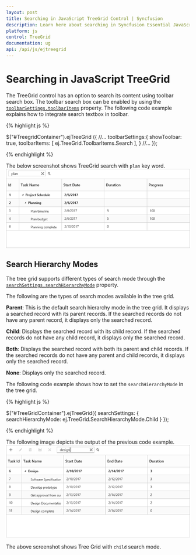 ```yaml
---
layout: post
title: Searching in JavaScript TreeGrid Control | Syncfusion 
description: Learn here about searching in Syncfusion Essential JavaScript TreeGrid control, its elements, and more.
platform: js
control: TreeGrid
documentation: ug
api: /api/js/ejtreegrid
---
```


# Searching in JavaScript TreeGrid

The TreeGrid control has an option to search its content using toolbar search box. The toolbar search box can be enabled by using the [`toolbarSettings.toolbarItems`](/api/js/ejtreegrid#members:toolbarsettings-toolbaritems) property. The following code example explains how to integrate search textbox in toolbar.

{% highlight js %}

$("#TreegridContainer").ejTreeGrid ({
    //...
    toolbarSettings:{
        showToolbar: true,
        toolbarItems:  [ ej.TreeGrid.ToolbarItems.Search ],
    }
    //...
});

{% endhighlight %}

The below screenshot shows TreeGrid search with `plan` key word.
![](/js/TreeGrid/Searching_images/Searching_img1.png)

## Search Hierarchy Modes

The tree grid supports different types of search mode through the [`searchSettings.searchHierarchyMode`](/api/js/ejtreegrid#members:searchsettings-searchhierarchymode) property.

The following are the types of search modes available in the tree grid.

**Parent**: This is the default search hierarchy mode in the tree grid. It displays a searched record with its parent records. If the searched records do not have any parent record, it displays only the searched record.

**Child**: Displays the searched record with its child record. If the searched records do not have any child record, it displays only the searched record.

**Both**: Displays the searched record with both its parent and child records. If the searched records do not have any parent and child records, it displays only the searched record.

**None**: Displays only the searched record.

The following code example shows how to set the `searchHierarchyMode` in the tree grid.

{% highlight js %}

  $("#TreeGridContainer").ejTreeGrid({
        searchSettings: {
            searchHierarchyMode: ej.TreeGrid.SearchHierarchyMode.Child
        }
    });

{% endhighlight %}

The following image depicts the output of the previous code example.
![](Searching_images/SearchHierarchyModes_img1.png)

The above screenshot shows Tree Grid with `child` search mode.

